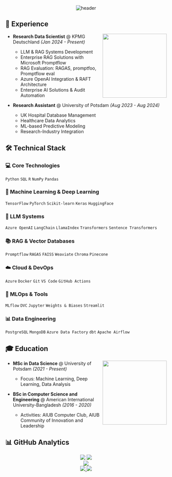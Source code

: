 <div align="center">
  <img src="https://capsule-render.vercel.app/api?type=waving&color=gradient&height=100&section=header&text=Mohammad%20Hasan&fontSize=40&fontColor=ffffff&animation=fadeIn" alt="header" />
</div>


## 💼 Experience

<img align="right" src="https://user-images.githubusercontent.com/74038190/212257467-871d32b7-e401-42e8-a166-fcfd7baa4c6b.gif" width="200">

- **Research Data Scientist** @ KPMG Deutschland *(Jan 2024 - Present)*
  - LLM & RAG Systems Development
  - Enterprise RAG Solutions with Microsoft Promptflow
  - RAG Evaluation: RAGAS, promptfoo, Promptflow eval
  - Azure OpenAI Integration & RAFT Architecture
  - Enterprise AI Solutions & Audit Automation

- **Research Assistant** @ University of Potsdam *(Aug 2023 - Aug 2024)*
  - UK Hospital Database Management
  - Healthcare Data Analytics
  - ML-based Predictive Modeling
  - Research-Industry Integration


## 🛠️ Technical Stack

<div align="left">

### 💻 Core Technologies
`Python` `SQL` `R` `NumPy` `Pandas`

### 🧠 Machine Learning & Deep Learning
`TensorFlow` `PyTorch` `Scikit-learn` `Keras` `HuggingFace`

### 🤖 LLM Systems
`Azure OpenAI` `LangChain` `LlamaIndex` `Transformers` `Sentence Transformers`

### 📚 RAG & Vector Databases
`Promptflow` `RAGAS` `FAISS` `Weaviate` `Chroma` `Pinecone`

### ☁️ Cloud & DevOps
`Azure` `Docker` `Git` `VS Code` `GitHub Actions`

### 🔧 MLOps & Tools
`MLflow` `DVC` `Jupyter` `Weights & Biases` `Streamlit`

### 📊 Data Engineering
`PostgreSQL` `MongoDB` `Azure Data Factory` `dbt` `Apache Airflow`

</div>

## 🎓 Education

<img align="right" src="https://media.giphy.com/media/jRf5fsn8G6YaogAWxn/giphy.gif" width="200">

- **MSc in Data Science** @ University of Potsdam *(2021 - Present)*
  - Focus: Machine Learning, Deep Learning, Data Analysis

- **BSc in Computer Science and Engineering** @ American International University-Bangladesh *(2016 - 2020)*
  - Activities: AIUB Computer Club, AIUB Community of Innovation and Leadership


## 📊 GitHub Analytics

<div align="center">
  <img src="https://github-readme-stats.vercel.app/api?username=hhshanto&show_icons=true&theme=onedark&hide_border=true" />
  <img src="https://streak-stats.demolab.com/?user=hhshanto&theme=dark&hide_border=true" />
</div>

<div align="center">
  <img src="https://github-readme-stats.vercel.app/api/top-langs/?username=hhshanto&layout=compact&theme=onedark&hide_border=true" />
</div>



<div align="center">
  <a href="https://www.linkedin.com/in/mhasan-shanto/">
    <img src="https://img.shields.io/badge/LinkedIn-0077B5?style=for-the-badge&logo=linkedin&logoColor=white" />
  </a>
  <a href="mailto:hasanibnesaleh@gmail.com">
    <img src="https://img.shields.io/badge/Email-D14836?style=for-the-badge&logo=gmail&logoColor=white" />
  </a>

</div>